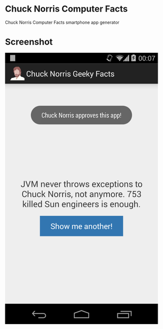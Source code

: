 # Chuck Norris Computer Facts
Chuck Norris Computer Facts smartphone app generator

# Screenshot 

![](preview.png)
